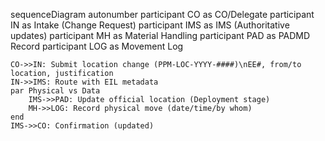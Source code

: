 sequenceDiagram
    autonumber
    participant CO as CO/Delegate
    participant IN as Intake (Change Request)
    participant IMS as IMS (Authoritative updates)
    participant MH as Material Handling
    participant PAD as PADMD Record
    participant LOG as Movement Log

    CO->>IN: Submit location change (PPM-LOC-YYYY-####)\nEE#, from/to location, justification
    IN->>IMS: Route with EIL metadata
    par Physical vs Data
        IMS->>PAD: Update official location (Deployment stage)
        MH->>LOG: Record physical move (date/time/by whom)
    end
    IMS->>CO: Confirmation (updated)
